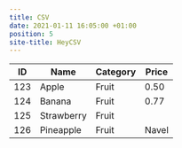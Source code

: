 ```yaml
---
title: CSV
date: 2021-01-11 16:05:00 +01:00
position: 5
site-title: HeyCSV
---
```


ID      | Name    		                        | Category | Price
------- | ------------------------------------- | -------- | -----------
123     | Apple        				            | Fruit    | 0.50
124     | Banana                                | Fruit    | 0.77
125     | Strawberry                            | Fruit    | 
126     | Pineapple                             | Fruit    | Navel